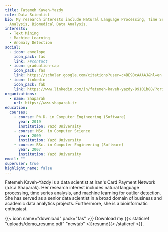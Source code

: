 ```yaml
---
title: Fatemeh Kaveh-Yazdy
role: Data Scientist
bio: My research interests include Natural Language Processing, Time Series
  Analysis, Biomedical Data Analysis.
interests:
  - Text Mining
  - Machine Learning
  - Anomaly Detection
social:
  - icon: envelope
    icon_pack: fas
    link: /#contact
  - icon: graduation-cap
    icon_pack: fas
    link: https://scholar.google.com/citations?user=c4BE98cAAAAJ&hl=en
  - icon: linkedin
    icon_pack: fab
    link: https://www.linkedin.com/in/fatemeh-kaveh-yazdy-99101b88/?originalSubdomain=ir
organizations:
  - name: Shaparak
    url: https://www.shaparak.ir
education:
  courses:
    - course: Ph.D. in Computer Engineering (Software)
      year: 2019
      institution: Yazd University
    - course: MSc. in Computer Science
      year: 2009
      institution: Yazd University
    - course: BSc. in Computer Engineering (Software)
      year: 2007
      institution: Yazd University
email: ""
superuser: true
highlight_name: false
---
```

Fatemeh Kaveh-Yazdy is a data scientist at Iran's Card Payment Network (a.k.a Shaparak). Her research interest includes natural language processing, time series analysis, and machine learning for outlier detection.  She has served as a senior data scientist in a broad domain of business and academic data analytics projects.  Furthermore, she is a bioinformatic enthusiast.

{{< icon name="download" pack="fas" >}} Download my {{< staticref "uploads/demo_resume.pdf" "newtab" >}}resumé{{< /staticref >}}.